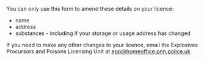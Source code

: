 
You can only use this form to amend these details on your licence:

- name
- address
- substances - including if your storage or usage address has changed

If you need to make any other changes to your licence, email the Explosives Procursors and Poisons Licensing Unit at <a class="govuk-link" href="mailto:epp@homeoffice.pnn.police.uk">epp@homeoffice.pnn.police.uk</a>
